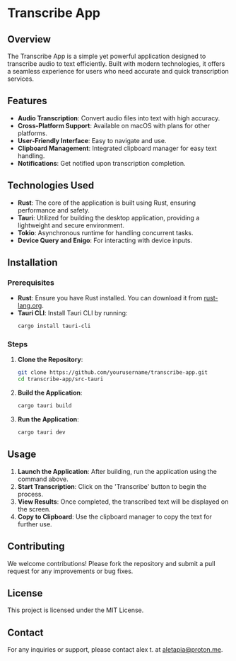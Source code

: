 # Transcribe App

## Overview

The Transcribe App is a simple yet powerful application designed to transcribe audio to text efficiently. Built with modern technologies, it offers a seamless experience for users who need accurate and quick transcription services.

## Features

- **Audio Transcription**: Convert audio files into text with high accuracy.
- **Cross-Platform Support**: Available on macOS with plans for other platforms.
- **User-Friendly Interface**: Easy to navigate and use.
- **Clipboard Management**: Integrated clipboard manager for easy text handling.
- **Notifications**: Get notified upon transcription completion.

## Technologies Used

- **Rust**: The core of the application is built using Rust, ensuring performance and safety.
- **Tauri**: Utilized for building the desktop application, providing a lightweight and secure environment.
- **Tokio**: Asynchronous runtime for handling concurrent tasks.
- **Device Query and Enigo**: For interacting with device inputs.

## Installation

### Prerequisites

- **Rust**: Ensure you have Rust installed. You can download it from [rust-lang.org](https://www.rust-lang.org/).
- **Tauri CLI**: Install Tauri CLI by running:
  ```bash
  cargo install tauri-cli
  ```

### Steps

1. **Clone the Repository**:

   ```bash
   git clone https://github.com/yourusername/transcribe-app.git
   cd transcribe-app/src-tauri
   ```

2. **Build the Application**:

   ```bash
   cargo tauri build
   ```

3. **Run the Application**:
   ```bash
   cargo tauri dev
   ```

## Usage

1. **Launch the Application**: After building, run the application using the command above.
2. **Start Transcription**: Click on the 'Transcribe' button to begin the process.
3. **View Results**: Once completed, the transcribed text will be displayed on the screen.
4. **Copy to Clipboard**: Use the clipboard manager to copy the text for further use.

## Contributing

We welcome contributions! Please fork the repository and submit a pull request for any improvements or bug fixes.

## License

This project is licensed under the MIT License.

## Contact

For any inquiries or support, please contact alex t. at [aletapia@proton.me](mailto:aletapia@proton.me).
